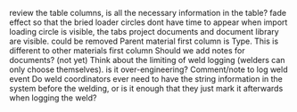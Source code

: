 review the table columns, is all the necessary information in the table?
fade effect so that the bried loader circles dont have time to appear
when import loading circle is visible, the tabs project documents and document library are visible. could be removed
Parent material first column is Type. This is different to other materials first column
Should we add notes for documents? (not yet)
Think about the limiting of weld logging (welders can only choose themselves). is it over-engineering?
Comment/note to log weld event
Do weld coordinators ever need to have the string information in the system before the welding, or is it enough that they just mark it afterwards when logging the weld?
